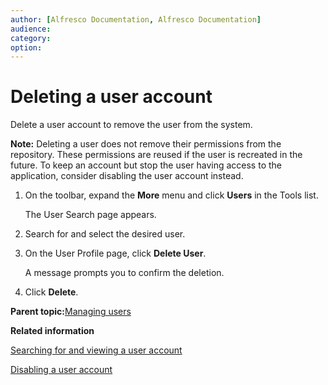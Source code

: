 ```yaml
---
author: [Alfresco Documentation, Alfresco Documentation]
audience: 
category: 
option: 
---
```


# Deleting a user account

Delete a user account to remove the user from the system.

**Note:** Deleting a user does not remove their permissions from the repository. These permissions are reused if the user is recreated in the future. To keep an account but stop the user having access to the application, consider disabling the user account instead.

1.  On the toolbar, expand the **More** menu and click **Users** in the Tools list.

    The User Search page appears.

2.  Search for and select the desired user.

3.  On the User Profile page, click **Delete User**.

    A message prompts you to confirm the deletion.

4.  Click **Delete**.


**Parent topic:**[Managing users](../concepts/adminconsole-users.md)

**Related information**  


[Searching for and viewing a user account](adminconsole-user-view.md)

[Disabling a user account](adminconsole-user-disable.md)


